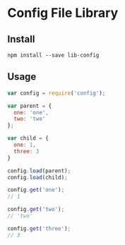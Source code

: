 # Config File Library

## Install

```
npm install --save lib-config
```

## Usage

```javascript
var config = require('config');

var parent = {
  one: 'one',
  two: 'two'
};

var child = {
  one: 1,
  three: 3
}

config.load(parent);
config.load(child);

config.get('one');
// 1

config.get('two');
// 'two'

config.get('three');
// 3
```
